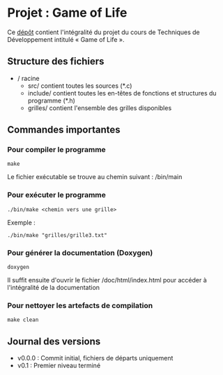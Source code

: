 Projet : Game of Life
=====================

Ce [dépôt](https://git.unistra.fr/bflesch/Projet-Game-of-Life) contient l'intégralité du projet du cours de Techniques de Développement intitulé « Game of Life ».

Structure des fichiers
----------------------

- / racine
	- src/ contient toutes les sources (*.c)
	- include/ contient toutes les en-têtes de fonctions et structures du programme (*.h)
	- grilles/ contient l'ensemble des grilles disponibles

Commandes importantes
---------------------

### Pour compiler le programme

~~~{.sh}
make
~~~
Le fichier exécutable se trouve au chemin suivant : /bin/main

### Pour exécuter le programme

~~~{.sh}
./bin/make <chemin vers une grille>
~~~

Exemple :
~~~{.sh}
./bin/make "grilles/grille3.txt"
~~~

### Pour générer la documentation (Doxygen)

~~~{.sh}
doxygen
~~~
Il suffit ensuite d'ouvrir le fichier /doc/html/index.html pour accéder à l'intégralité de la documentation

### Pour nettoyer les artefacts de compilation

~~~{.sh}
make clean
~~~


Journal des versions
--------------------
- v0.0.0 : Commit initial, fichiers de départs uniquement
- v0.1 : Premier niveau terminé